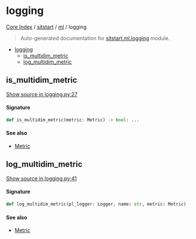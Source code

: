 # logging

[Core Index](../../README.md#core-index) / [sitstart](../index.md#sitstart) / [ml](./index.md#ml) / logging

> Auto-generated documentation for [sitstart.ml.logging](../../../python/sitstart/ml/logging.py) module.

- [logging](#logging)
  - [is_multidim_metric](#is_multidim_metric)
  - [log_multidim_metric](#log_multidim_metric)

## is_multidim_metric

[Show source in logging.py:27](../../../python/sitstart/ml/logging.py#L27)

#### Signature

```python
def is_multidim_metric(metric: Metric) -> bool: ...
```

#### See also

- [Metric](#metric)



## log_multidim_metric

[Show source in logging.py:41](../../../python/sitstart/ml/logging.py#L41)

#### Signature

```python
def log_multidim_metric(pl_logger: Logger, name: str, metric: Metric) -> None: ...
```

#### See also

- [Metric](#metric)
